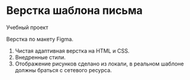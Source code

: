 # Верстка шаблона письма

Учебный проект

Верстка по макету Figma.

1. Чистая адаптивная верстка на HTML и CSS.
2. Внедренные стили.
3. Отображение рисунков сделано из локали, в реальном шаблоне должны браться с сетевого ресурса.
